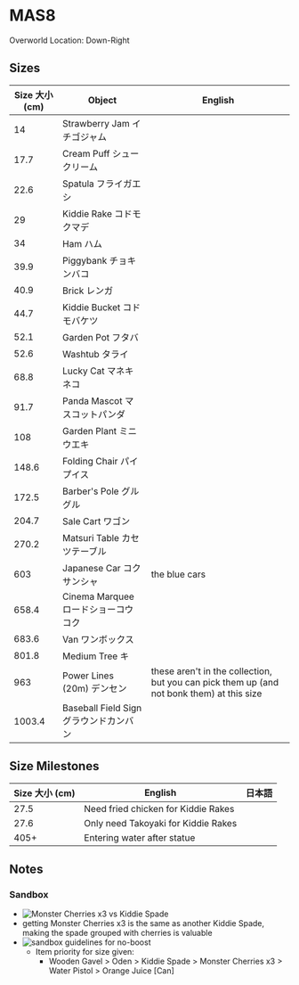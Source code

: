 # MAS8

Overworld Location: Down-Right

## Sizes

| Size 大小 (cm) | Object                                 | English                                                                                   |
| -------------- | -------------------------------------- | ----------------------------------------------------------------------------------------- |
| 14             | Strawberry Jam イチゴジャム            |                                                                                           |
| 17.7           | Cream Puff シュークリーム              |                                                                                           |
| 22.6           | Spatula フライガエシ                   |                                                                                           |
| 29             | Kiddie Rake コドモクマデ               |                                                                                           |
| 34             | Ham ハム                               |                                                                                           |
| 39.9           | Piggybank チョキンバコ                 |                                                                                           |
| 40.9           | Brick レンガ                           |                                                                                           |
| 44.7           | Kiddie Bucket コドモバケツ             |                                                                                           |
| 52.1           | Garden Pot フタバ                      |                                                                                           |
| 52.6           | Washtub タライ                         |                                                                                           |
| 68.8           | Lucky Cat マネキネコ                   |                                                                                           |
| 91.7           | Panda Mascot マスコットパンダ          |                                                                                           |
| 108            | Garden Plant ミニウエキ                |                                                                                           |
| 148.6          | Folding Chair パイプイス               |                                                                                           |
| 172.5          | Barber's Pole グルグル                 |                                                                                           |
| 204.7          | Sale Cart ワゴン                       |                                                                                           |
| 270.2          | Matsuri Table カセツテーブル           |                                                                                           |
| 603            | Japanese Car コクサンシャ              | the blue cars                                                                             |
| 658.4          | Cinema Marquee ロードショーコウコク    |                                                                                           |
| 683.6          | Van ワンボックス                       |                                                                                           |
| 801.8          | Medium Tree キ                         |                                                                                           |
| 963            | Power Lines (20m) デンセン             | these aren't in the collection, but you can pick them up (and not bonk them) at this size |
| 1003.4         | Baseball Field Sign グラウンドカンバン |                                                                                           |

## Size Milestones

| Size 大小 (cm) | English                             | 日本語 |
| -------------- | ----------------------------------- | ------ |
| 27.5           | Need fried chicken for Kiddie Rakes |        |
| 27.6           | Only need Takoyaki for Kiddie Rakes |        |
| 405+           | Entering water after statue         |        |

## Notes

### Sandbox

- ![Monster Cherries x3 vs Kiddie Spade](mas8-monstercherriesx3-vs-kiddiespade.png)
- getting Monster Cherries x3 is the same as another Kiddie Spade, making the spade grouped with cherries is valuable
- ![sandbox guidelines for no-boost](mas8-sandbox-noboost-helper.png)
  - Item priority for size given:
    - Wooden Gavel > Oden > Kiddie Spade > Monster Cherries x3 > Water Pistol > Orange Juice \[Can\]
